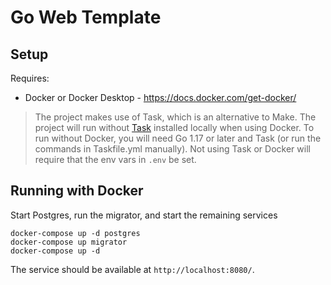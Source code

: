 # Go Web Template

## Setup

Requires:
  * Docker or Docker Desktop - https://docs.docker.com/get-docker/

> The project makes use of Task, which is an alternative to Make. The project will run without [Task](https://taskfile.dev/) installed locally when using Docker. To run without Docker, you will need Go 1.17 or later and Task (or run the commands in Taskfile.yml manually). Not using Task or Docker will require that the env vars in `.env` be set.

## Running with Docker

Start Postgres, run the migrator, and start the remaining services
```
docker-compose up -d postgres
docker-compose up migrator
docker-compose up -d
```

The service should be available at `http://localhost:8080/`.